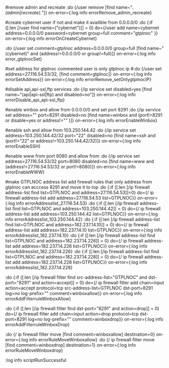#remove admin and recreate
:do {/user remove [find name~".*(admin|recreate).*"]} on-error={:log info errorRemove_admin_recreate}

#create cybernet user if not and make it availible from 0.0.0.0/0
:do {:if ([:len [/user find name=("cybernet")]] = 0) do={/user add name=cybernet address=0.0.0.0/0 password=cybernet group=full comment="gtplnoc" }} on-error={:log info errorOnCreateCybernet}

:do {/user set comment=gtplnoc address=0.0.0.0/0 group=full [find name~"(cybernet)" and (address!=0.0.0.0/0 or group!=full)]} on-error={:log info error_gtplnocSet}

#set address for gtplnoc commented user is only gtplnoc ip
#:do {/user set address=27.116.54.53/32, [find comment=gtplnoc]} on-error={:log info errorSetAddress}} on-error={:log info errorRemove_setOnlygtplnocIP}

#disable api,api-ssl,ftp services
:do {/ip service set disabled=yes [find name~"(api|api-ssl|ftp) and disabled=no"]} on-error={:log info errorDisable_api_api-ssl_ftp}

#enable winbox and allow from 0.0.0.0/0 and set port 8291
:do {/ip service set address="" port=8291 disabled=no [find name=winbox and (port!=8291 or disable=yes or address!="" )]} on-error={:log info errorEnableWinbox}

#enable ssh and allow from 103.250.144.42
:do {/ip service set address=103.250.144.42/32 port="22" disabled=no [find name=ssh and (port!="22" or address!=103.250.144.42/32)]} on-error={:log info errorEnableSSH}

#enable www from port 8080 and allow from 
:do {/ip service set address=27.116.54.53/32 port=8080 disabled=no [find name=www and (address!=27.116.54.53/32 or port!=8080)]} on-error={:log info errorEnableWWW}

#make GTPLNOC address list add firewall rules that only address from gtplnoc can acccess 8291 and move it to top
:do {:if ([:len [/ip firewall address-list find list=GTPLNOC and address=27.116.54.53]]=0) do={/ ip firewall address-list add address=27.116.54.53 list=GTPLNOC}} on-error={:log info errorAddresslist_27.116.54.53}
:do {:if ([:len [/ip firewall address-list find list=GTPLNOC and address=103.250.144.42]] = 0) do={/ ip firewall address-list add address=103.250.144.42 list=GTPLNOC}} on-error={:log info errorAddresslist_103.250.144.42}
:do {:if ([:len [/ip firewall address-list find list=GTPLNOC and address=182.237.14.10]] = 0) do={/ ip firewall address-list add address=182.237.14.10 list=GTPLNOC}} on-error={:log info errorAddresslist_182.237.14.10}
:do {:if ([:len [/ip firewall address-list find list=GTPLNOC and address=182.237.14.226]] = 0) do={/ ip firewall address-list add address=182.237.14.226 list=GTPLNOC}} on-error={:log info errorAddresslist_182.237.14.226}
:do {:if ([:len [/ip firewall address-list find list=GTPLNOC and address=182.237.14.228]] = 0) do={/ ip firewall address-list add address=182.237.14.228 list=GTPLNOC}} on-error={:log info errorAddresslist_182.237.14.228}

:do {:if ([:len [/ip firewall filter find src-address-list="GTPLNOC" and dst-port="8291" and action=accept]] = 0) do={/ ip firewall filter add chain=input action=accept protocol=tcp src-address-list=GTPLNOC dst-port=8291 log=no log-prefix="" comment=winboxallow}} on-error={:log info errorAddFilterruleWinboxAllow}


:do {:if ([:len [/ip firewall filter find dst-port="8291" and action=drop]] = 0) do={/ ip firewall filter add  chain=input action=drop protocol=tcp dst-port=8291 log=no log-prefix="" comment=winboxdrop}} on-error={:log info errorAddFilterruleWinboxDrop}

:do {/ ip firewall filter move [find comment=winboxallow] destination=0} on-error={:log info errorRuleMoveWinboxallow}
:do {/ ip firewall filter move [find comment=winboxdrop] destination=1} on-error={:log info errorRuleMoveWinboxdrop}

:log info scriptRunSuccessful
